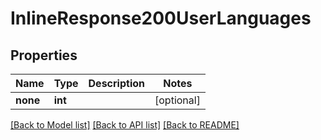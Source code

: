 # InlineResponse200UserLanguages

## Properties
Name | Type | Description | Notes
------------ | ------------- | ------------- | -------------
**none** | **int** |  | [optional] 

[[Back to Model list]](../../README.md#documentation-for-models) [[Back to API list]](../../README.md#documentation-for-api-endpoints) [[Back to README]](../../README.md)

